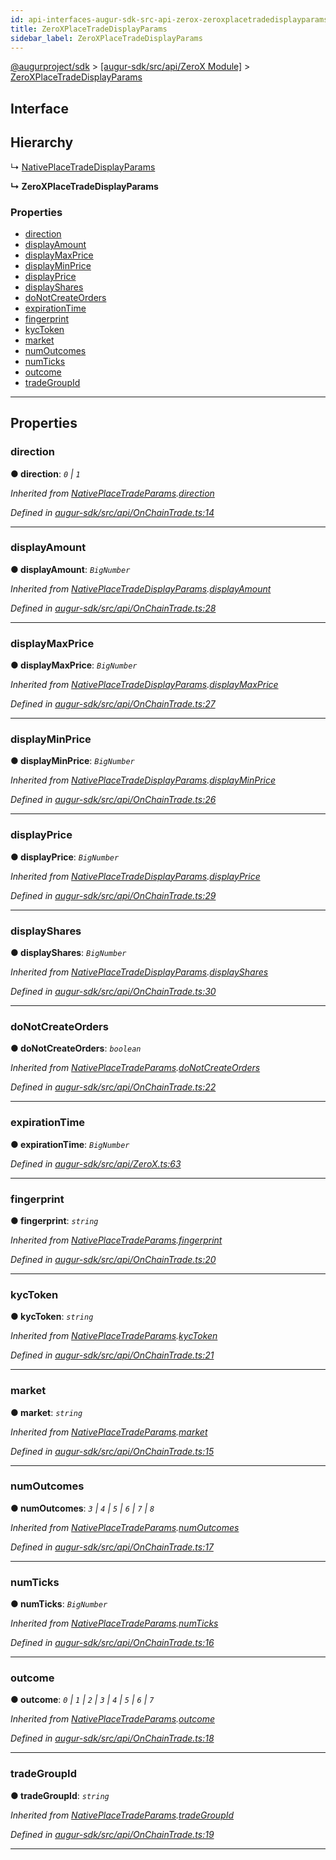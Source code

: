 ```yaml
---
id: api-interfaces-augur-sdk-src-api-zerox-zeroxplacetradedisplayparams
title: ZeroXPlaceTradeDisplayParams
sidebar_label: ZeroXPlaceTradeDisplayParams
---
```


[@augurproject/sdk](api-readme.md) > [[augur-sdk/src/api/ZeroX Module]](api-modules-augur-sdk-src-api-zerox-module.md) > [ZeroXPlaceTradeDisplayParams](api-interfaces-augur-sdk-src-api-zerox-zeroxplacetradedisplayparams.md)

## Interface

## Hierarchy

↳  [NativePlaceTradeDisplayParams](api-interfaces-augur-sdk-src-api-onchaintrade-nativeplacetradedisplayparams.md)

**↳ ZeroXPlaceTradeDisplayParams**

### Properties

* [direction](api-interfaces-augur-sdk-src-api-zerox-zeroxplacetradedisplayparams.md#direction)
* [displayAmount](api-interfaces-augur-sdk-src-api-zerox-zeroxplacetradedisplayparams.md#displayamount)
* [displayMaxPrice](api-interfaces-augur-sdk-src-api-zerox-zeroxplacetradedisplayparams.md#displaymaxprice)
* [displayMinPrice](api-interfaces-augur-sdk-src-api-zerox-zeroxplacetradedisplayparams.md#displayminprice)
* [displayPrice](api-interfaces-augur-sdk-src-api-zerox-zeroxplacetradedisplayparams.md#displayprice)
* [displayShares](api-interfaces-augur-sdk-src-api-zerox-zeroxplacetradedisplayparams.md#displayshares)
* [doNotCreateOrders](api-interfaces-augur-sdk-src-api-zerox-zeroxplacetradedisplayparams.md#donotcreateorders)
* [expirationTime](api-interfaces-augur-sdk-src-api-zerox-zeroxplacetradedisplayparams.md#expirationtime)
* [fingerprint](api-interfaces-augur-sdk-src-api-zerox-zeroxplacetradedisplayparams.md#fingerprint)
* [kycToken](api-interfaces-augur-sdk-src-api-zerox-zeroxplacetradedisplayparams.md#kyctoken)
* [market](api-interfaces-augur-sdk-src-api-zerox-zeroxplacetradedisplayparams.md#market)
* [numOutcomes](api-interfaces-augur-sdk-src-api-zerox-zeroxplacetradedisplayparams.md#numoutcomes)
* [numTicks](api-interfaces-augur-sdk-src-api-zerox-zeroxplacetradedisplayparams.md#numticks)
* [outcome](api-interfaces-augur-sdk-src-api-zerox-zeroxplacetradedisplayparams.md#outcome)
* [tradeGroupId](api-interfaces-augur-sdk-src-api-zerox-zeroxplacetradedisplayparams.md#tradegroupid)

---

## Properties

<a id="direction"></a>

###  direction

**● direction**: *`0` \| `1`*

*Inherited from [NativePlaceTradeParams](api-interfaces-augur-sdk-src-api-onchaintrade-nativeplacetradeparams.md).[direction](api-interfaces-augur-sdk-src-api-onchaintrade-nativeplacetradeparams.md#direction)*

*Defined in [augur-sdk/src/api/OnChainTrade.ts:14](https://github.com/AugurProject/augur/blob/1e1466f1d3/packages/augur-sdk/src/api/OnChainTrade.ts#L14)*

___
<a id="displayamount"></a>

###  displayAmount

**● displayAmount**: *`BigNumber`*

*Inherited from [NativePlaceTradeDisplayParams](api-interfaces-augur-sdk-src-api-onchaintrade-nativeplacetradedisplayparams.md).[displayAmount](api-interfaces-augur-sdk-src-api-onchaintrade-nativeplacetradedisplayparams.md#displayamount)*

*Defined in [augur-sdk/src/api/OnChainTrade.ts:28](https://github.com/AugurProject/augur/blob/1e1466f1d3/packages/augur-sdk/src/api/OnChainTrade.ts#L28)*

___
<a id="displaymaxprice"></a>

###  displayMaxPrice

**● displayMaxPrice**: *`BigNumber`*

*Inherited from [NativePlaceTradeDisplayParams](api-interfaces-augur-sdk-src-api-onchaintrade-nativeplacetradedisplayparams.md).[displayMaxPrice](api-interfaces-augur-sdk-src-api-onchaintrade-nativeplacetradedisplayparams.md#displaymaxprice)*

*Defined in [augur-sdk/src/api/OnChainTrade.ts:27](https://github.com/AugurProject/augur/blob/1e1466f1d3/packages/augur-sdk/src/api/OnChainTrade.ts#L27)*

___
<a id="displayminprice"></a>

###  displayMinPrice

**● displayMinPrice**: *`BigNumber`*

*Inherited from [NativePlaceTradeDisplayParams](api-interfaces-augur-sdk-src-api-onchaintrade-nativeplacetradedisplayparams.md).[displayMinPrice](api-interfaces-augur-sdk-src-api-onchaintrade-nativeplacetradedisplayparams.md#displayminprice)*

*Defined in [augur-sdk/src/api/OnChainTrade.ts:26](https://github.com/AugurProject/augur/blob/1e1466f1d3/packages/augur-sdk/src/api/OnChainTrade.ts#L26)*

___
<a id="displayprice"></a>

###  displayPrice

**● displayPrice**: *`BigNumber`*

*Inherited from [NativePlaceTradeDisplayParams](api-interfaces-augur-sdk-src-api-onchaintrade-nativeplacetradedisplayparams.md).[displayPrice](api-interfaces-augur-sdk-src-api-onchaintrade-nativeplacetradedisplayparams.md#displayprice)*

*Defined in [augur-sdk/src/api/OnChainTrade.ts:29](https://github.com/AugurProject/augur/blob/1e1466f1d3/packages/augur-sdk/src/api/OnChainTrade.ts#L29)*

___
<a id="displayshares"></a>

###  displayShares

**● displayShares**: *`BigNumber`*

*Inherited from [NativePlaceTradeDisplayParams](api-interfaces-augur-sdk-src-api-onchaintrade-nativeplacetradedisplayparams.md).[displayShares](api-interfaces-augur-sdk-src-api-onchaintrade-nativeplacetradedisplayparams.md#displayshares)*

*Defined in [augur-sdk/src/api/OnChainTrade.ts:30](https://github.com/AugurProject/augur/blob/1e1466f1d3/packages/augur-sdk/src/api/OnChainTrade.ts#L30)*

___
<a id="donotcreateorders"></a>

###  doNotCreateOrders

**● doNotCreateOrders**: *`boolean`*

*Inherited from [NativePlaceTradeParams](api-interfaces-augur-sdk-src-api-onchaintrade-nativeplacetradeparams.md).[doNotCreateOrders](api-interfaces-augur-sdk-src-api-onchaintrade-nativeplacetradeparams.md#donotcreateorders)*

*Defined in [augur-sdk/src/api/OnChainTrade.ts:22](https://github.com/AugurProject/augur/blob/1e1466f1d3/packages/augur-sdk/src/api/OnChainTrade.ts#L22)*

___
<a id="expirationtime"></a>

###  expirationTime

**● expirationTime**: *`BigNumber`*

*Defined in [augur-sdk/src/api/ZeroX.ts:63](https://github.com/AugurProject/augur/blob/1e1466f1d3/packages/augur-sdk/src/api/ZeroX.ts#L63)*

___
<a id="fingerprint"></a>

###  fingerprint

**● fingerprint**: *`string`*

*Inherited from [NativePlaceTradeParams](api-interfaces-augur-sdk-src-api-onchaintrade-nativeplacetradeparams.md).[fingerprint](api-interfaces-augur-sdk-src-api-onchaintrade-nativeplacetradeparams.md#fingerprint)*

*Defined in [augur-sdk/src/api/OnChainTrade.ts:20](https://github.com/AugurProject/augur/blob/1e1466f1d3/packages/augur-sdk/src/api/OnChainTrade.ts#L20)*

___
<a id="kyctoken"></a>

###  kycToken

**● kycToken**: *`string`*

*Inherited from [NativePlaceTradeParams](api-interfaces-augur-sdk-src-api-onchaintrade-nativeplacetradeparams.md).[kycToken](api-interfaces-augur-sdk-src-api-onchaintrade-nativeplacetradeparams.md#kyctoken)*

*Defined in [augur-sdk/src/api/OnChainTrade.ts:21](https://github.com/AugurProject/augur/blob/1e1466f1d3/packages/augur-sdk/src/api/OnChainTrade.ts#L21)*

___
<a id="market"></a>

###  market

**● market**: *`string`*

*Inherited from [NativePlaceTradeParams](api-interfaces-augur-sdk-src-api-onchaintrade-nativeplacetradeparams.md).[market](api-interfaces-augur-sdk-src-api-onchaintrade-nativeplacetradeparams.md#market)*

*Defined in [augur-sdk/src/api/OnChainTrade.ts:15](https://github.com/AugurProject/augur/blob/1e1466f1d3/packages/augur-sdk/src/api/OnChainTrade.ts#L15)*

___
<a id="numoutcomes"></a>

###  numOutcomes

**● numOutcomes**: *`3` \| `4` \| `5` \| `6` \| `7` \| `8`*

*Inherited from [NativePlaceTradeParams](api-interfaces-augur-sdk-src-api-onchaintrade-nativeplacetradeparams.md).[numOutcomes](api-interfaces-augur-sdk-src-api-onchaintrade-nativeplacetradeparams.md#numoutcomes)*

*Defined in [augur-sdk/src/api/OnChainTrade.ts:17](https://github.com/AugurProject/augur/blob/1e1466f1d3/packages/augur-sdk/src/api/OnChainTrade.ts#L17)*

___
<a id="numticks"></a>

###  numTicks

**● numTicks**: *`BigNumber`*

*Inherited from [NativePlaceTradeParams](api-interfaces-augur-sdk-src-api-onchaintrade-nativeplacetradeparams.md).[numTicks](api-interfaces-augur-sdk-src-api-onchaintrade-nativeplacetradeparams.md#numticks)*

*Defined in [augur-sdk/src/api/OnChainTrade.ts:16](https://github.com/AugurProject/augur/blob/1e1466f1d3/packages/augur-sdk/src/api/OnChainTrade.ts#L16)*

___
<a id="outcome"></a>

###  outcome

**● outcome**: *`0` \| `1` \| `2` \| `3` \| `4` \| `5` \| `6` \| `7`*

*Inherited from [NativePlaceTradeParams](api-interfaces-augur-sdk-src-api-onchaintrade-nativeplacetradeparams.md).[outcome](api-interfaces-augur-sdk-src-api-onchaintrade-nativeplacetradeparams.md#outcome)*

*Defined in [augur-sdk/src/api/OnChainTrade.ts:18](https://github.com/AugurProject/augur/blob/1e1466f1d3/packages/augur-sdk/src/api/OnChainTrade.ts#L18)*

___
<a id="tradegroupid"></a>

###  tradeGroupId

**● tradeGroupId**: *`string`*

*Inherited from [NativePlaceTradeParams](api-interfaces-augur-sdk-src-api-onchaintrade-nativeplacetradeparams.md).[tradeGroupId](api-interfaces-augur-sdk-src-api-onchaintrade-nativeplacetradeparams.md#tradegroupid)*

*Defined in [augur-sdk/src/api/OnChainTrade.ts:19](https://github.com/AugurProject/augur/blob/1e1466f1d3/packages/augur-sdk/src/api/OnChainTrade.ts#L19)*

___

